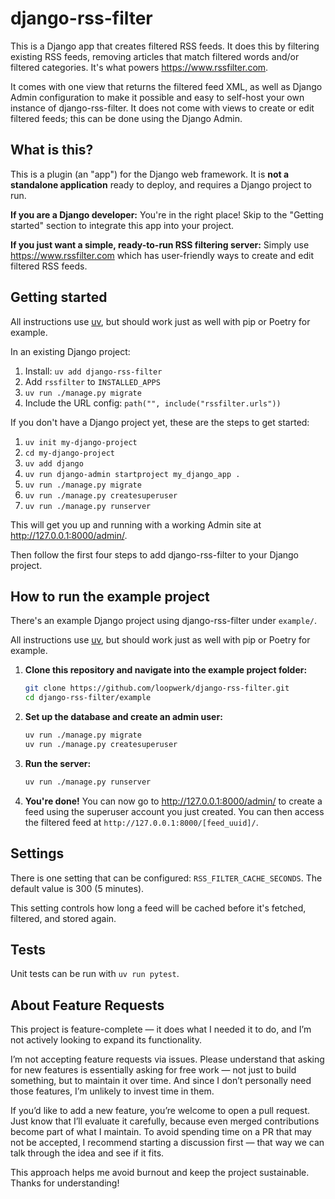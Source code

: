 # django-rss-filter

This is a Django app that creates filtered RSS feeds. It does this by filtering existing RSS feeds, removing articles that match filtered words and/or filtered categories. It's what powers https://www.rssfilter.com.

It comes with one view that returns the filtered feed XML, as well as Django Admin configuration to make it possible and easy to self-host your own instance of django-rss-filter. It does not come with views to create or edit filtered feeds; this can be done using the Django Admin.

## What is this?

This is a plugin (an "app") for the Django web framework. It is **not a standalone application** ready to deploy, and requires a Django project to run.

**If you are a Django developer:** You're in the right place! Skip to the "Getting started" section to integrate this app into your project.

**If you just want a simple, ready-to-run RSS filtering server:** Simply use https://www.rssfilter.com which has user-friendly ways to create and edit filtered RSS feeds.

## Getting started

All instructions use [uv](https://docs.astral.sh/uv/), but should work just as well with pip or Poetry for example.

In an existing Django project:

1. Install: `uv add django-rss-filter`
2. Add `rssfilter` to `INSTALLED_APPS`
3. `uv run ./manage.py migrate`
4. Include the URL config: `path("", include("rssfilter.urls"))`

If you don't have a Django project yet, these are the steps to get started:

1. `uv init my-django-project`
2. `cd my-django-project`
3. `uv add django`
4. `uv run django-admin startproject my_django_app .`
5. `uv run ./manage.py migrate`
6. `uv run ./manage.py createsuperuser`
7. `uv run ./manage.py runserver`

This will get you up and running with a working Admin site at http://127.0.0.1:8000/admin/.

Then follow the first four steps to add django-rss-filter to your Django project.

## How to run the example project

There's an example Django project using django-rss-filter under `example/`.

All instructions use [uv](https://docs.astral.sh/uv/), but should work just as well with pip or Poetry for example.

1.  **Clone this repository and navigate into the example project folder:**
    ```sh
    git clone https://github.com/loopwerk/django-rss-filter.git
    cd django-rss-filter/example
    ```

2.  **Set up the database and create an admin user:**
    ```sh
    uv run ./manage.py migrate
    uv run ./manage.py createsuperuser
    ```

3.  **Run the server:**
    ```sh
    uv run ./manage.py runserver
    ```

4.  **You're done!** You can now go to http://127.0.0.1:8000/admin/ to create a feed using the superuser account you just created. You can then access the filtered feed at `http://127.0.0.1:8000/[feed_uuid]/`.

## Settings

There is one setting that can be configured: `RSS_FILTER_CACHE_SECONDS`. The default value is 300 (5 minutes).

This setting controls how long a feed will be cached before it's fetched, filtered, and stored again.

## Tests

Unit tests can be run with `uv run pytest`.

## About Feature Requests

This project is feature-complete — it does what I needed it to do, and I’m not actively looking to expand its functionality.

I’m not accepting feature requests via issues. Please understand that asking for new features is essentially asking for free work — not just to build something, but to maintain it over time. And since I don’t personally need those features, I’m unlikely to invest time in them.

If you’d like to add a new feature, you’re welcome to open a pull request. Just know that I’ll evaluate it carefully, because even merged contributions become part of what I maintain. To avoid spending time on a PR that may not be accepted, I recommend starting a discussion first — that way we can talk through the idea and see if it fits.

This approach helps me avoid burnout and keep the project sustainable. Thanks for understanding!

